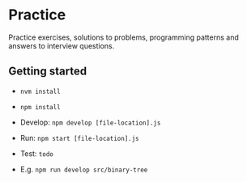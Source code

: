 # Practice

Practice exercises, solutions to problems, programming patterns and answers to interview questions.

## Getting started
- `nvm install`
- `npm install`

- Develop: `npm develop [file-location].js`
- Run: `npm start [file-location].js`
- Test: `todo`

- E.g. `npm run develop src/binary-tree`

